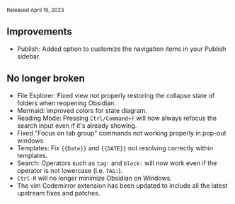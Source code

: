 <small>Released April 19, 2023</small>

## Improvements

- Publish: Added option to customize the navigation items in your Publish sidebar.

## No longer broken

- File Explorer: Fixed view not properly restoring the collapse state of folders when reopening Obsidian.
- Mermaid: improved colors for state diagram.
- Reading Mode: Pressing `Ctrl/Command+F` will now always refocus the search input even if it's already showing.
- Fixed "Focus on tab group" commands not working properly in pop-out windows.
- Templates: Fix `{{Date}}` and `{{DATE}}` not resolving correctly within templates.
- Search: Operators such as `tag:` and `block:` will now work even if the operator is not lowercase (i.e. `TAG:`).
- `Ctrl-M` will no longer minimize Obsidian on Windows.
- The vim Codemirror extension has been updated to include all the latest upstream fixes and patches.
